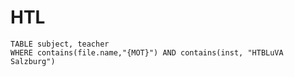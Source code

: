 # HTL

```dataview
TABLE subject, teacher
WHERE contains(file.name,"{MOT}") AND contains(inst, "HTBLuVA Salzburg")
```